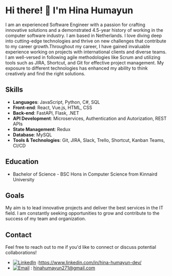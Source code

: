 # Hi there! 👋 I'm Hina Humayun

I am an experienced Software Engineer with a passion for crafting innovative solutions and a demonstrated 4.5-year history of working in the computer software industry. I am based in Netherlands. I love diving deep into cutting-edge technologies and thrive on new challenges that contribute to my career growth.Throughout my career, I have gained invaluable experience working on projects with international clients and diverse teams. I am well-versed in following agile methodologies like Scrum and utilizing tools such as JIRA, Shortcut, and Git for effective project management. My exposure to different technologies has enhanced my ability to think creatively and find the right solutions.


## Skills

- **Languages**: JavaScript, Python, C#, SQL
- **Front-end**: React, Vue.js, HTML, CSS
- **Back-end**: FastAPI, Flask, .NET
- **API Development**: Microservices, Authentication and Autorization, REST APIs
- **State Management**: Redux
- **Database**: MySQL
- **Tools & Technologies**: Git, JIRA, Slack, Trello, Shortcut, Kanban Teams, CI/CD

## Education

- Bachelor of Science - BSC Hons in Computer Science from Kinnaird University


## Goals

My aim is to lead innovative projects and deliver the best services in the IT field. I am constantly seeking opportunities to grow and contribute to the success of my team and organization.

## Contact

Feel free to reach out to me if you'd like to connect or discuss potential collaborations!

- [![LinkedIn](https://img.shields.io/badge/LinkedIn-Connect-blue)](https://www.linkedin.com/in/your-profile) :https://www.linkedin.com/in/hina-humayun-dev/
- [![Email](https://img.shields.io/badge/Email-Send-brightgreen)](mailto:your-email@gmail.com) : hinahumayun271@gmail.com

